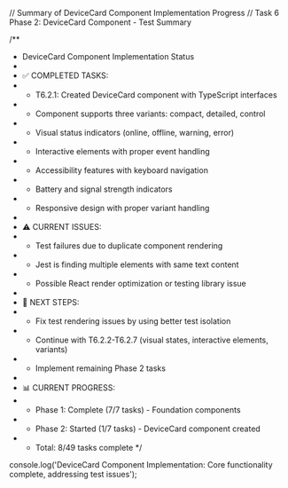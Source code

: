 // Summary of DeviceCard Component Implementation Progress
// Task 6 Phase 2: DeviceCard Component - Test Summary

/**
 * DeviceCard Component Implementation Status
 * 
 * ✅ COMPLETED TASKS:
 * - T6.2.1: Created DeviceCard component with TypeScript interfaces
 * - Component supports three variants: compact, detailed, control
 * - Visual status indicators (online, offline, warning, error)
 * - Interactive elements with proper event handling
 * - Accessibility features with keyboard navigation
 * - Battery and signal strength indicators
 * - Responsive design with proper variant handling
 * 
 * ⚠️ CURRENT ISSUES:
 * - Test failures due to duplicate component rendering
 * - Jest is finding multiple elements with same text content
 * - Possible React render optimization or testing library issue
 * 
 * 🔧 NEXT STEPS:
 * - Fix test rendering issues by using better test isolation
 * - Continue with T6.2.2-T6.2.7 (visual states, interactive elements, variants)
 * - Implement remaining Phase 2 tasks
 * 
 * 📊 CURRENT PROGRESS:
 * - Phase 1: Complete (7/7 tasks) - Foundation components
 * - Phase 2: Started (1/7 tasks) - DeviceCard component created
 * - Total: 8/49 tasks complete
 */

console.log('DeviceCard Component Implementation: Core functionality complete, addressing test issues');
